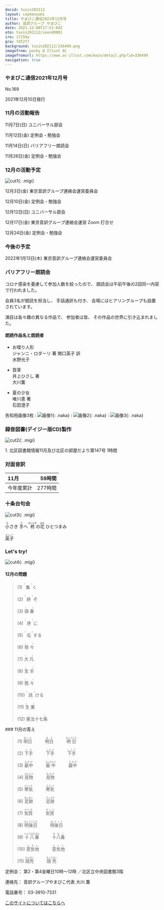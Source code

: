 ```yaml
---
docid: tusin202112
layout: caymanyomi
title: やまびこ通信2021年12月号
author: 音訳グループ やまびこ
date: 2021-12-08T17:51:04Z
oto: tusin202112/sound0001
iro: 17258a
gra: fdf2f7
background: tusin202112/336499.png
imagefrom: posky @ Illust AC
imagefromurl: https://www.ac-illust.com/main/detail.php?id=336499
navigation: true
---
```



### <span data-dur="4.324" data-begin="2.750" id="xmri_0001" markdown="1">やまびこ通信2021年12月号</span>

<span data-dur="2.574" data-begin="7.074" id="xmri_0002" markdown="1">No.169</span>

<span data-dur="5.657" data-begin="9.648" id="xmri_0003" markdown="1">2021年12月10日発行</span>


### <span data-dur="3.608" data-begin="19.790" id="xmri_0006" markdown="1">11月の活動報告</span>

<span data-dur="2.297" data-begin="23.398" id="xmri_0007" markdown="1">11月7日(日) </span>
<span data-dur="2.503" data-begin="25.695" id="xmri_0008" markdown="1">ユニバーサル部会</span>

<span data-dur="2.494" data-begin="28.198" id="xmri_0009" markdown="1">11月12日(金) </span>
<span data-dur="2.986" data-begin="30.692" id="xmri_000A" markdown="1">定例会・勉強会</span>

<span data-dur="2.516" data-begin="33.678" id="xmri_000B" markdown="1">11月14日(日) </span>
<span data-dur="2.783" data-begin="36.194" id="xmri_000C" markdown="1">バリアフリー朗読会</span>

<span data-dur="2.742" data-begin="38.977" id="xmri_000D" markdown="1">11月26日(金) </span>
<span data-dur="4.386" data-begin="41.719" id="xmri_000E" markdown="1">定例会・勉強会</span>


### <span data-dur="3.367" data-begin="46.105" id="xmri_000F" markdown="1">12月の活動予定</span>

![cut1](media/tusin202112/cut1.png){: .migi}

<span data-dur="2.102" data-begin="51.322" id="xmri_0011" markdown="1">12月3日(金) </span>
<span data-dur="4.474" data-begin="53.424" id="xmri_0012" markdown="1">東京音訳グループ連絡会運営委員会</span>

<span data-dur="2.134" data-begin="57.898" id="xmri_0013" markdown="1">12月10日(金) </span>
<span data-dur="2.986" data-begin="60.032" id="xmri_0014" markdown="1">定例会・勉強会</span>

<span data-dur="2.41" data-begin="63.018" id="xmri_0015" markdown="1">12月12日(日) </span>
<span data-dur="2.504" data-begin="65.428" id="xmri_0016" markdown="1">ユニバーサル部会</span>

<span data-dur="2.494" data-begin="67.932" id="xmri_0017" markdown="1">12月17日(金) </span>
<span data-dur="5.166" data-begin="70.426" id="xmri_0018" markdown="1">東京音訳グループ連絡会運営 Zoom 打合せ</span>

<span data-dur="2.477" data-begin="75.592" id="xmri_0019" markdown="1">12月24日(金) </span>
<span data-dur="4.386" data-begin="78.069" id="xmri_001A" markdown="1">定例会・勉強会</span>


### <span data-dur="2.629" data-begin="82.455" id="xmri_001B" markdown="1">今後の予定</span>

<span data-dur="3.711" data-begin="85.084" id="xmri_001C" markdown="1">2022年1月13日(木) </span>
<span data-dur="5.874" data-begin="88.795" id="xmri_001D" markdown="1">東京音訳グループ連絡会運営委員会</span>


### <span data-dur="3.133" data-begin="94.669" id="xmri_001E" markdown="1">バリアフリー朗読会</span>

<span data-dur="3.932" data-begin="97.802" id="xmri_001F" markdown="1">コロナ感染を憂慮して参加人数を絞ったので、</span>
<span data-dur="6.399" data-begin="101.734" id="xmri_0020" markdown="1">朗読会は午前午後の2回同一内容で行われました。</span>

<span data-dur="2.835" data-begin="108.133" id="xmri_0021" markdown="1">会員3名が朗読を担当し、</span>
<span data-dur="1.787" data-begin="110.968" id="xmri_0022" markdown="1">手話通訳も付き、</span>
<span data-dur="4.905" data-begin="112.755" id="xmri_0023" markdown="1">会場にはヒアリングループも設置されています。</span>

<span data-dur="3.919" data-begin="117.660" id="xmri_0024" markdown="1">演目は各々趣の異なる作品で、</span>
<span data-dur="1.532" data-begin="121.579" id="xmri_0025" markdown="1">参加者は皆、</span>
<span data-dur="4.877" data-begin="123.111" id="xmri_0026" markdown="1">その作品の世界に引き込まれました。</span>

#### <span data-dur="2.884" data-begin="127.988" id="xmri_0027" markdown="1">朗読作品名と朗読者</span>

- <span data-dur="1.499" data-begin="130.872" id="xmri_0028" markdown="1">お喋り人形</span>  
<span data-dur="3.429" data-begin="132.371" id="xmri_0029" markdown="1">ジャンニ・ロダーリ 著 関口英子 訳</span>  
<span data-dur="1.869" data-begin="135.800" id="xmri_002A" markdown="1">水野光子</span>

- <span data-dur="1.134" data-begin="137.669" id="xmri_002B" markdown="1">質草</span>  
<span data-dur="1.757" data-begin="138.803" id="xmri_002C" markdown="1">井上ひさし 著</span>  
<span data-dur="1.878" data-begin="140.560" id="xmri_002D" markdown="1">大川薫</span>

- <span data-dur="1.411" data-begin="142.438" id="xmri_002E" markdown="1">夏の少女</span>  
<span data-dur="1.689" data-begin="143.849" id="xmri_002F" markdown="1">唯川恵 著</span>  
<span data-dur="2.561" data-begin="145.538" id="xmri_0030" markdown="1">石田澄子</span>

<span data-dur="3.174" data-begin="148.099" id="xmri_0031" markdown="1">告知用画像3枚</span>
: <span data-dur="27.768" data-begin="151.273" id="xmri_0032" markdown="1">![画像1](media/tusin202112/monitor1.png){: .naka}</span>
: <span data-dur="15.813" data-begin="179.041" id="xmri_0033" markdown="1">![画像2](media/tusin202112/monitor2.png){: .naka}</span>
: <span data-dur="24.713" data-begin="194.854" id="xmri_0034" markdown="1">![画像3](media/tusin202112/monitor3.png){: .naka}</span>

<span data-dur="3.263" data-begin="219.567" id="xmri_0035" markdown="1"></span>


### <span data-dur="4.728" data-begin="222.830" id="xmri_0036" markdown="1">録音図書(デイジー版CD)製作</span>

![cut2](media/tusin202112/cut2.png){: .migi}



<span data-dur="0.815" data-begin="231.612" id="xmri_0039" markdown="1">1. </span>
<span data-dur="6.334" data-begin="232.427" id="xmri_003A" markdown="1">北区図書館情報11月及び北区の部屋だより第147号</span>
<span data-dur="3.417" data-begin="238.761" id="xmri_003B" markdown="1">1時間</span>


### <span data-dur="2.666" data-begin="242.178" id="xmri_003C" markdown="1">対面音訳</span>

<span data-dur="1.373" data-begin="244.844" id="xmri_003D" markdown="1">11月</span>|<span data-dur="2.317" data-begin="246.217" id="xmri_003E" markdown="1">59時間</span>
|:---|---:|
<span data-dur="1.591" data-begin="248.534" id="xmri_003F" markdown="1">今年度累計</span>|<span data-dur="4.301" data-begin="250.125" id="xmri_0040" markdown="1">277時間</span>


### <span data-dur="2.768" data-begin="254.426" id="xmri_0041" markdown="1">十条台句会</span>

![cut3](media/tusin202112/cut3.png){: .migi}

<span data-dur="9.024" data-begin="259.044" id="xmri_0043" markdown="1"><ruby>小<rp>(</rp><rt>ち</rt><rp>)</rp></ruby>さき <ruby>手<rp>(</rp><rt>て</rt><rp>)</rp></ruby>へ <ruby>柊<rp>(</rp><rt>ひいらぎ</rt><rp>)</rp></ruby>の<ruby>花<rp>(</rp><rt>はな</rt><rp>)</rp>
 </ruby>ひとつまみ</span>


<span data-dur="3.257" data-begin="268.068" id="xmri_0044" markdown="1" class="haigo"><ruby>英子<rp>(</rp><rt>えいこ</rt><rp>)</rp></ruby></span>


### <span data-dur="2.45" data-begin="271.825" id="xmri_0046" markdown="1">Let's try!</span>

![cut4](media/tusin202112/cut4.png){: .migi}


#### <span data-dur="2.914" data-begin="276.125" id="xmri_0048" markdown="1">12月の問題</span>





<blockquote markdown="1">
(1) <ruby>集<rp>(</rp><rt>（　　　）</rt><rp>)</rp></ruby>く

(2) <ruby>終<rp>(</rp><rt>（　　　）</rt><rp>)</rp></ruby>ぞ

(3) <ruby>頌春<rp>(</rp><rt>（　　　）</rt><rp>)</rp></ruby>

(4) <ruby>序<rp>(</rp><rt>（　　　）</rt><rp>)</rp></ruby>に

(5) <ruby>屯<rp>(</rp><rt>（　　　）</rt><rp>)</rp></ruby>する

(6) <ruby>努々<rp>(</rp><rt>（　　　）</rt><rp>)</rp></ruby>

(7) <ruby>大凡<rp>(</rp><rt>（　　　）</rt><rp>)</rp></ruby>

(8) <ruby>生半<rp>(</rp><rt>（　　　）</rt><rp>)</rp></ruby>

(9) <ruby>態々<rp>(</rp><rt>（　　　）</rt><rp>)</rp></ruby>

(10) <ruby>託<rp>(</rp><rt>（　　　）</rt><rp>)</rp></ruby>ける

(11) <ruby>生業<rp>(</rp><rt>（　　　）</rt><rp>)</rp></ruby>

(12) <ruby>憲法十七条<rp>(</rp><rt>（　　　）</rt><rp>)</rp></ruby>


</blockquote>
### <span data-dur="2.325" data-begin="283.564" id="xmri_004A" markdown="1">11月の答え</span>

<blockquote markdown="1">
<span data-dur="1.178" data-begin="285.889" id="xmri_004B" markdown="1">(1) </span>
<span data-dur="2.665" data-begin="287.067" id="xmri_004C" markdown="1"><ruby>明日<rp>(</rp><rt>あした</rt><rp>)</rp></ruby>&emsp;&emsp;&emsp;<ruby>明日<rp>(</rp><rt>あす</rt><rp>)</rp></ruby>&emsp;&emsp;&emsp;<ruby>明日<rp>(</rp><rt>みょうにち</rt><rp>)</rp></ruby></span>


<span data-dur="1.017" data-begin="289.732" id="xmri_004D" markdown="1">(2) </span>
<span data-dur="2.65" data-begin="290.749" id="xmri_004E" markdown="1"><ruby>下手<rp>(</rp><rt>へた</rt><rp>)</rp></ruby>&emsp;&emsp;&emsp;<ruby>下手<rp>(</rp><rt>しもて</rt><rp>)</rp></ruby>&emsp;&emsp;&emsp;<ruby>下手<rp>(</rp><rt>したて</rt><rp>)</rp></ruby></span>


<span data-dur="1.143" data-begin="293.399" id="xmri_004F" markdown="1">(3) </span>
<span data-dur="2.942" data-begin="294.542" id="xmri_0050" markdown="1"><ruby>最中<rp>(</rp><rt>もなか</rt><rp>)</rp></ruby>&emsp;&emsp;&emsp;<ruby>最中<rp>(</rp><rt>さいちゅう</rt><rp>)</rp></ruby>&emsp;&emsp;&emsp;<ruby>最中<rp>(</rp><rt>さなか</rt><rp>)</rp></ruby></span>


<span data-dur="1.119" data-begin="297.484" id="xmri_0051" markdown="1">(4) </span>
<span data-dur="2.2" data-begin="298.603" id="xmri_0052" markdown="1"><ruby>見物<rp>(</rp><rt>けんぶつ</rt><rp>)</rp></ruby>&emsp;&emsp;&emsp;<ruby>見物<rp>(</rp><rt>みもの</rt><rp>)</rp></ruby></span>


<span data-dur="1.046" data-begin="300.803" id="xmri_0053" markdown="1">(5) </span>
<span data-dur="2.097" data-begin="301.849" id="xmri_0054" markdown="1"><ruby>寒気<rp>(</rp><rt>かんき</rt><rp>)</rp></ruby>&emsp;&emsp;&emsp;<ruby>寒気<rp>(</rp><rt>さむけ</rt><rp>)</rp></ruby></span>


<span data-dur="1.177" data-begin="303.946" id="xmri_0055" markdown="1">(6) </span>
<span data-dur="2.424" data-begin="305.123" id="xmri_0056" markdown="1"><ruby>足跡<rp>(</rp><rt>あしあと</rt><rp>)</rp></ruby>&emsp;&emsp;&emsp;<ruby>足跡<rp>(</rp><rt>そくせき</rt><rp>)</rp></ruby></span>


<span data-dur="1.171" data-begin="307.547" id="xmri_0057" markdown="1">(7) </span>
<span data-dur="2.072" data-begin="308.718" id="xmri_0058" markdown="1"><ruby>気質<rp>(</rp><rt>かたぎ</rt><rp>)</rp></ruby>&emsp;&emsp;&emsp;<ruby>気質<rp>(</rp><rt>きしつ</rt><rp>)</rp></ruby></span>


<span data-dur="1.21" data-begin="310.790" id="xmri_0059" markdown="1">(8) </span>
<span data-dur="2.454" data-begin="312.000" id="xmri_005A" markdown="1"><ruby>明後日<rp>(</rp><rt>みょうごにち</rt><rp>)</rp></ruby>&emsp;&emsp;&emsp;<ruby>明後日<rp>(</rp><rt>あさって</rt><rp>)</rp></ruby></span>


<span data-dur="1.197" data-begin="314.454" id="xmri_005B" markdown="1">(9) </span>
<span data-dur="2.395" data-begin="315.651" id="xmri_005C" markdown="1"><ruby>十八番<rp>(</rp><rt>じゅうはちばん</rt><rp>)</rp></ruby>&emsp;&emsp;&emsp;<ruby>十八番<rp>(</rp><rt>おはこ</rt><rp>)</rp></ruby></span>


<span data-dur="1.137" data-begin="318.046" id="xmri_005D" markdown="1">(10) </span>
<span data-dur="2.039" data-begin="319.183" id="xmri_005E" markdown="1"><ruby>意気地<rp>(</rp><rt>いきじ</rt><rp>)</rp></ruby>&emsp;&emsp;&emsp;<ruby>意気地<rp>(</rp><rt>いくじ</rt><rp>)</rp></ruby></span>


<span data-dur="1.433" data-begin="321.222" id="xmri_005F" markdown="1">(11) </span>
<span data-dur="2.144" data-begin="322.655" id="xmri_0060" markdown="1"><ruby>競売<rp>(</rp><rt>けいばい</rt><rp>)</rp></ruby>&emsp;&emsp;&emsp;<ruby>競売<rp>(</rp><rt>きょうばい</rt><rp>)</rp></ruby></span>


</blockquote>


<span data-dur="1.205" data-begin="324.799" id="xmri_0061" markdown="1">定例会：</span>
<span data-dur="3.237" data-begin="326.004" id="xmri_0062" markdown="1">第2・第4金曜日10時～12時</span>
<span data-dur="3.048" data-begin="329.241" id="xmri_0063" markdown="1">／北区立中央図書館3階</span>  

<span data-dur="1.318" data-begin="332.289" id="xmri_0064" markdown="1">連絡先：</span>
<span data-dur="3.966" data-begin="333.607" id="xmri_0065" markdown="1">音訳グループやまびこ代表 大川 薫</span>  

<span data-dur="1.409" data-begin="337.573" id="xmri_0066" markdown="1">電話番号：</span>
<span data-dur="4.305" data-begin="338.982" id="xmri_0067" markdown="1">03-3910-7331</span>  

<a data-dur="5.93" data-begin="343.287" id="xmri_0068" markdown="1" href="mailto:ymbk2016ml@gmail.com?Subject=やまびこウェブサイトについて">このサイトについてはこちらへ</a>


